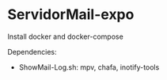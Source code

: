 # ServidorMail-expo
Install docker and docker-compose

Dependencies:
- ShowMail-Log.sh: mpv, chafa, inotify-tools
